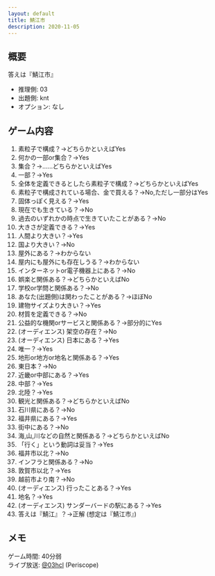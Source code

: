 ```yaml
---
layout: default
title: 鯖江市
description: 2020-11-05
---
```


## 概要

答えは『鯖江市』

- 推理側: 03
- 出題側: knt
- オプション: なし

## ゲーム内容

1. 素粒子で構成？→どちらかといえばYes
2. 何かの一部or集合？→Yes
3. 集合？→……どちらかといえばYes
4. 一部？→Yes
5. 全体を定義できるとしたら素粒子で構成？→どちらかといえばYes
6. 素粒子で構成されている場合、金で買える？→No,ただし一部分はYes
7. 固体っぽく見える？→Yes
8. 現在でも生きている？→No
9. 過去のいずれかの時点で生きていたことがある？→No
10. 大きさが定義できる？→Yes
11. 人間より大きい？→Yes
12. 国より大きい？→No
13. 屋外にある？→わからない
14. 屋内にも屋外にも存在しうる？→わからない
15. インターネットor電子機器上にある？→No
16. 娯楽と関係ある？→どちらかといえばNo
17. 学校or学問と関係ある？→No
18. あなた(出題側)は関わったことがある？→ほぼNo
19. 建物サイズより大きい？→Yes
20. 材質を定義できる？→No
21. 公益的な機関orサービスと関係ある？→部分的にYes
22. (オーディエンス) 架空の存在？→No
23. (オーディエンス) 日本にある？→Yes
24. 唯一？→Yes
25. 地形or地方or地名と関係ある？→Yes
26. 東日本？→No
27. 近畿or中部にある？→Yes
28. 中部？→Yes
29. 北陸？→Yes
30. 観光と関係ある？→どちらかといえばNo
31. 石川県にある？→No
32. 福井県にある？→Yes
33. 街中にある？→No
34. 海,山,川などの自然と関係ある？→どちらかといえばNo
35. 「行く」という動詞は妥当？→Yes
36. 福井市以北？→No
37. インフラと関係ある？→No
38. 敦賀市以北？→Yes
39. 越前市より南？→No
40. (オーディエンス) 行ったことある？→Yes
41. 地名？→Yes
42. (オーディエンス) サンダーバードの駅にある？→Yes
43. 答えは『鯖江』？→正解 (想定は『鯖江市』)

## メモ

ゲーム時間: 40分弱  
ライブ放送: [@03hcl](https://www.periscope.tv/03hcl/1vOxwkdPkgbxB) (Periscope)
